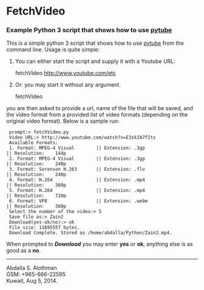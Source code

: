 # FetchVideo #
### Example Python 3 script that shows how to use [pytube](https://github.com/NFicano/pytube"pytube") ###

This is a simple python 3 script that shows how to use [pytube](https://github.com/NFicano/pytube "pytube") from the command line. Usage is quite simple:

1. You can either start the script and supply it with a Youtube URL:
    
     fetchVideo http://www.youtube.com/etc

2. Or: you may start it without any argument.

     fetchVideo

you are then asked to provide a url, name of the file that will be saved, and the
video format from a provided list of video formats (depending on the original video format).
Below is a sample run:

     prompt:> fetchVideo.py
     Video URL:> http://www.youtube.com/watch?v=E3zkIA7fIts
     Available Formats:
     1. Format: MPEG-4 Visual        || Extension: .3gp                  || Resolution:    144p   
     2. Format: MPEG-4 Visual        || Extension: .3gp                  || Resolution:    240p   
     3. Format: Sorenson H.263       || Extension: .flv                  || Resolution:    240p   
     4. Format: H.264                || Extension: .mp4                  || Resolution:    360p   
     5. Format: H.264                || Extension: .mp4                  || Resolution:    720p   
     6. Format: VP8                  || Extension: .webm                 || Resolution:    360p   
     Select the number of the video:> 5
     Save file as:> Zain2
     Download(yes-ok/no):> ok
     File szie: 11695557 bytes.
     Download Complete. Stored as /home/abdalla/Python/Zain2.mp4.


When prompted to *__Download__* you may enter __yes__ or __ok__, anything else is as good as a __no__.

------------
Abdalla S. Alothman      
GSM: +965-666-22595    
Kuwait, Aug 5, 2014.

